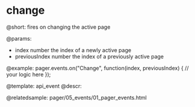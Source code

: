 change
=============

@short:
fires on changing the active page

@params:
- index     number  the index of a newly active page
- previousIndex     number  the index of a previously active page


@example:
pager.events.on("Change", function(index, previousIndex) {
  // your logic here
});


@template: api_event
@descr:


@relatedsample:
pager/05_events/01_pager_events.html


